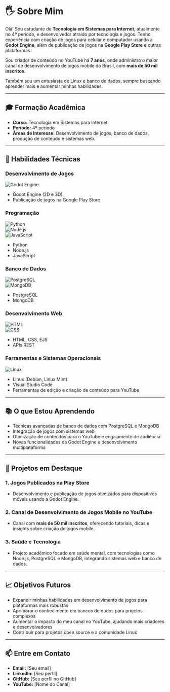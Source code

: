 # 🖐️ Sobre Mim  
Olá! Sou estudante de **Tecnologia em Sistemas para Internet**, atualmente no 4º período, e desenvolvedor atraido por tecnologia e jogos. Tenho experiência com criação de jogos para celular e computador usando a **Godot Engine**, além de publicação de jogos na **Google Play Store** e outras plataformas.  

Sou criador de conteúdo no YouTube há **7 anos**, onde administro o maior canal de desenvolvimento de jogos mobile do Brasil, com **mais de 50 mil inscritos**.  

Também sou um entusiasta de Linux e banco de dados, sempre buscando aprender mais e aumentar minhas habilidades.  

---

## 🎓 Formação Acadêmica  
- **Curso:** Tecnologia em Sistemas para Internet  
- **Período:** 4º período  
- **Áreas de Interesse:** Desenvolvimento de jogos, banco de dados, produção de conteúdo e sistemas web.  

---

## 🚀 Habilidades Técnicas  
### Desenvolvimento de Jogos  
![Godot Engine](https://upload.wikimedia.org/wikipedia/commons/6/6a/Godot_icon.svg)  
- Godot Engine (2D e 3D)  
- Publicação de jogos na Google Play Store  

### Programação  
![Python](https://upload.wikimedia.org/wikipedia/commons/c/c3/Python-logo-notext.svg)  
![Node.js](https://upload.wikimedia.org/wikipedia/commons/d/d9/Node.js_logo.svg)  
![JavaScript](https://upload.wikimedia.org/wikipedia/commons/6/6a/JavaScript-logo.png)  
- Python  
- Node.js  
- JavaScript  

### Banco de Dados  
![PostgreSQL](https://upload.wikimedia.org/wikipedia/commons/2/29/Postgresql_elephant.svg)  
![MongoDB](https://upload.wikimedia.org/wikipedia/commons/9/93/MongoDB_Logo.svg)  
- PostgreSQL  
- MongoDB  

### Desenvolvimento Web  
![HTML](https://upload.wikimedia.org/wikipedia/commons/6/61/HTML5_logo_and_wordmark.svg)  
![CSS](https://upload.wikimedia.org/wikipedia/commons/d/d5/CSS3_logo_and_wordmark.svg)  
- HTML, CSS, EJS  
- APIs REST  

### Ferramentas e Sistemas Operacionais  
![Linux](https://upload.wikimedia.org/wikipedia/commons/a/af/Tux.png)  
- Linux (Debian, Linux Mint)  
- Visual Studio Code  
- Ferramentas de edição e criação de conteúdo para YouTube  

---

## 📚 O que Estou Aprendendo  
- Técnicas avançadas de banco de dados com PostgreSQL e MongoDB  
- Integração de jogos com sistemas web  
- Otimização de conteúdos para o YouTube e engajamento de audiência  
- Novas funcionalidades da Godot Engine e desenvolvimento multiplataforma  

---

## 🌟 Projetos em Destaque  
### 1. **Jogos Publicados na Play Store**  
- Desenvolvimento e publicação de jogos otimizados para dispositivos móveis usando a Godot Engine.  

### 2. **Canal de Desenvolvimento de Jogos Mobile no YouTube**  
- Canal com **mais de 50 mil inscritos**, oferecendo tutoriais, dicas e insights sobre criação de jogos mobile.  

### 3. **Saúde e Tecnologia**  
- Projeto acadêmico focado em saúde mental, com tecnologias como Node.js, PostgreSQL e MongoDB, integrando sistemas web e banco de dados.  

---

## 📈 Objetivos Futuros  
- Expandir minhas habilidades em desenvolvimento de jogos para plataformas mais robustas  
- Aprimorar o conhecimento em bancos de dados para projetos complexos  
- Aumentar o impacto do meu canal no YouTube, ajudando mais criadores e desenvolvedores  
- Contribuir para projetos open source e a comunidade Linux  

---

## 📫 Entre em Contato  
- **Email:** [Seu email]  
- **LinkedIn:** [Seu perfil]  
- **GitHub:** [Seu perfil no GitHub]  
- **YouTube:** [Nome do Canal]  
